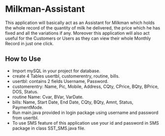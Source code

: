 # Milkman-Assistant
This application will basically act as an Assistant for Milkman which holds the whole record of the quantity of milk he delivered, the price which he has fixed and all the variations if any. Moreover this application will also act useful for the Customers or Users as they can view their whole Monthly Record in just one click. 

## How to Use

- Import mySQL in your project for database.
- create 4 Tables usertbl, customerentry, routine, bills.
- usertbl: contains 2 fields Username, Password.
- customerentry: Name, Pic, Mobile, Address, CQty, CPrice, BQty, BPrice, DOS, Status.
- routine Name: Cvar, BVar, VarDate.
- bills: Name, Start Date, End Date, CQty, BQty, Amnt, Status, PaymentMode.
- Run main.java provided in login package using username and password from usertbl.
- To use SMS feature of this application use your id and password in SMS package in class SST_SMS.java file.
